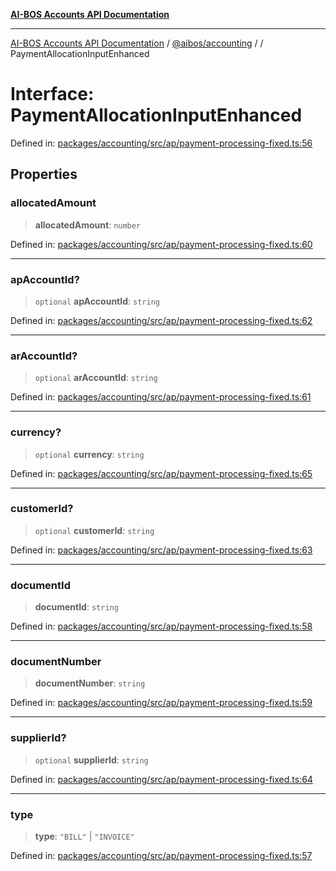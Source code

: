 [**AI-BOS Accounts API Documentation**](../../../README.md)

***

[AI-BOS Accounts API Documentation](../../../README.md) / [@aibos/accounting](../README.md) / [](../README.md) / PaymentAllocationInputEnhanced

# Interface: PaymentAllocationInputEnhanced

Defined in: [packages/accounting/src/ap/payment-processing-fixed.ts:56](https://github.com/pohlai88/accounts/blob/48103fb36d28b2b9bfb33472b6de2f719773cde9/packages/accounting/src/ap/payment-processing-fixed.ts#L56)

## Properties

### allocatedAmount

> **allocatedAmount**: `number`

Defined in: [packages/accounting/src/ap/payment-processing-fixed.ts:60](https://github.com/pohlai88/accounts/blob/48103fb36d28b2b9bfb33472b6de2f719773cde9/packages/accounting/src/ap/payment-processing-fixed.ts#L60)

***

### apAccountId?

> `optional` **apAccountId**: `string`

Defined in: [packages/accounting/src/ap/payment-processing-fixed.ts:62](https://github.com/pohlai88/accounts/blob/48103fb36d28b2b9bfb33472b6de2f719773cde9/packages/accounting/src/ap/payment-processing-fixed.ts#L62)

***

### arAccountId?

> `optional` **arAccountId**: `string`

Defined in: [packages/accounting/src/ap/payment-processing-fixed.ts:61](https://github.com/pohlai88/accounts/blob/48103fb36d28b2b9bfb33472b6de2f719773cde9/packages/accounting/src/ap/payment-processing-fixed.ts#L61)

***

### currency?

> `optional` **currency**: `string`

Defined in: [packages/accounting/src/ap/payment-processing-fixed.ts:65](https://github.com/pohlai88/accounts/blob/48103fb36d28b2b9bfb33472b6de2f719773cde9/packages/accounting/src/ap/payment-processing-fixed.ts#L65)

***

### customerId?

> `optional` **customerId**: `string`

Defined in: [packages/accounting/src/ap/payment-processing-fixed.ts:63](https://github.com/pohlai88/accounts/blob/48103fb36d28b2b9bfb33472b6de2f719773cde9/packages/accounting/src/ap/payment-processing-fixed.ts#L63)

***

### documentId

> **documentId**: `string`

Defined in: [packages/accounting/src/ap/payment-processing-fixed.ts:58](https://github.com/pohlai88/accounts/blob/48103fb36d28b2b9bfb33472b6de2f719773cde9/packages/accounting/src/ap/payment-processing-fixed.ts#L58)

***

### documentNumber

> **documentNumber**: `string`

Defined in: [packages/accounting/src/ap/payment-processing-fixed.ts:59](https://github.com/pohlai88/accounts/blob/48103fb36d28b2b9bfb33472b6de2f719773cde9/packages/accounting/src/ap/payment-processing-fixed.ts#L59)

***

### supplierId?

> `optional` **supplierId**: `string`

Defined in: [packages/accounting/src/ap/payment-processing-fixed.ts:64](https://github.com/pohlai88/accounts/blob/48103fb36d28b2b9bfb33472b6de2f719773cde9/packages/accounting/src/ap/payment-processing-fixed.ts#L64)

***

### type

> **type**: `"BILL"` \| `"INVOICE"`

Defined in: [packages/accounting/src/ap/payment-processing-fixed.ts:57](https://github.com/pohlai88/accounts/blob/48103fb36d28b2b9bfb33472b6de2f719773cde9/packages/accounting/src/ap/payment-processing-fixed.ts#L57)
